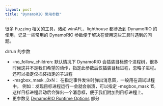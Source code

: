 ```yaml
---
layout: post
title: "DynamoRIO 常用参数"
---
```


很多 Fuzzing 相关的工具，诸如 winAFL、lighthouse 都涉及到 DynamoRIO 的使用，记录一些常用的 DynamoRIO 参数便于解决在使用这些工具时遇到的问题。

drrun 的参数
- -no_follow_children: 
	默认情况下 DynamoRIO 会插装目标整个进程树，很多时候这并不是我们希望的动作，指定此参数后仅插装目标进程，忽略子进程。
	还可以指定仅插装指定的子进程
- -msgbox_mask _0xN：
	在指定事件发生时弹出消息窗，一般用在调试过程中。
	例如：发现目标进程运行一会就会崩溃，可以指定 -msgbox_mask 15, 这样目标进程启动后会弹出一个消息框，便于我们附加到目标进程上。
- 更参数见 [DynamoRIO Runtime Options](https://dynamorio.org/page_deploy.html#sec_options) 部分

 
